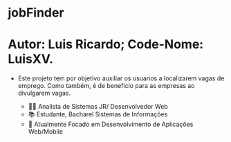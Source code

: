 ﻿# jobFinder
# Autor: Luis Ricardo; Code-Nome: LuisXV.
- Este projeto tem por objetivo auxiliar os usuarios a localizarem vagas de emprego. Como também, é de beneficio para as empresas ao divulgarem vagas.

  - 👨‍💻 Analista de Sistemas JR/ Desenvolvedor Web
  - 📚 Estudante, Bacharel Sistemas de Informações
  - 🎯 Atualmente Focado em Desenvolvimento de Aplicações Web/Mobile

